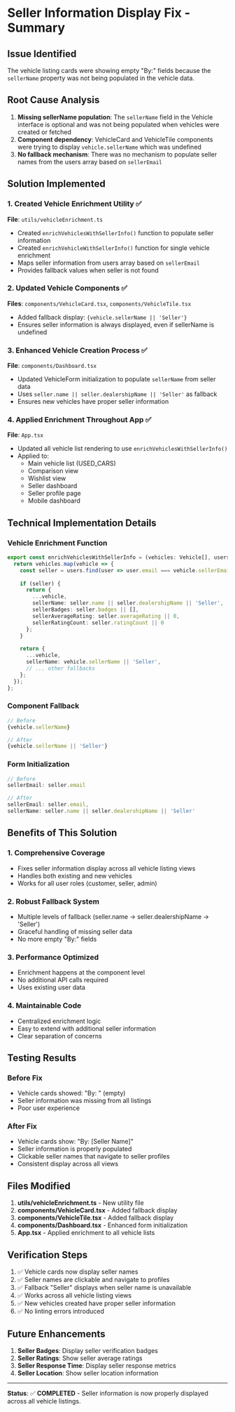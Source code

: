 # Seller Information Display Fix - Summary

## Issue Identified
The vehicle listing cards were showing empty "By:" fields because the `sellerName` property was not being populated in the vehicle data.

## Root Cause Analysis
1. **Missing sellerName population**: The `sellerName` field in the Vehicle interface is optional and was not being populated when vehicles were created or fetched
2. **Component dependency**: VehicleCard and VehicleTile components were trying to display `vehicle.sellerName` which was undefined
3. **No fallback mechanism**: There was no mechanism to populate seller names from the users array based on `sellerEmail`

## Solution Implemented

### 1. Created Vehicle Enrichment Utility ✅
**File**: `utils/vehicleEnrichment.ts`
- Created `enrichVehiclesWithSellerInfo()` function to populate seller information
- Created `enrichVehicleWithSellerInfo()` function for single vehicle enrichment
- Maps seller information from users array based on `sellerEmail`
- Provides fallback values when seller is not found

### 2. Updated Vehicle Components ✅
**Files**: `components/VehicleCard.tsx`, `components/VehicleTile.tsx`
- Added fallback display: `{vehicle.sellerName || 'Seller'}`
- Ensures seller information is always displayed, even if sellerName is undefined

### 3. Enhanced Vehicle Creation Process ✅
**File**: `components/Dashboard.tsx`
- Updated VehicleForm initialization to populate `sellerName` from seller data
- Uses `seller.name || seller.dealershipName || 'Seller'` as fallback
- Ensures new vehicles have proper seller information

### 4. Applied Enrichment Throughout App ✅
**File**: `App.tsx`
- Updated all vehicle list rendering to use `enrichVehiclesWithSellerInfo()`
- Applied to:
  - Main vehicle list (USED_CARS)
  - Comparison view
  - Wishlist view
  - Seller dashboard
  - Seller profile page
  - Mobile dashboard

## Technical Implementation Details

### Vehicle Enrichment Function
```typescript
export const enrichVehiclesWithSellerInfo = (vehicles: Vehicle[], users: User[]): Vehicle[] => {
  return vehicles.map(vehicle => {
    const seller = users.find(user => user.email === vehicle.sellerEmail);
    
    if (seller) {
      return {
        ...vehicle,
        sellerName: seller.name || seller.dealershipName || 'Seller',
        sellerBadges: seller.badges || [],
        sellerAverageRating: seller.averageRating || 0,
        sellerRatingCount: seller.ratingCount || 0
      };
    }
    
    return {
      ...vehicle,
      sellerName: vehicle.sellerName || 'Seller',
      // ... other fallbacks
    };
  });
};
```

### Component Fallback
```typescript
// Before
{vehicle.sellerName}

// After  
{vehicle.sellerName || 'Seller'}
```

### Form Initialization
```typescript
// Before
sellerEmail: seller.email

// After
sellerEmail: seller.email,
sellerName: seller.name || seller.dealershipName || 'Seller'
```

## Benefits of This Solution

### 1. **Comprehensive Coverage**
- Fixes seller information display across all vehicle listing views
- Handles both existing and new vehicles
- Works for all user roles (customer, seller, admin)

### 2. **Robust Fallback System**
- Multiple levels of fallback (seller.name → seller.dealershipName → 'Seller')
- Graceful handling of missing seller data
- No more empty "By:" fields

### 3. **Performance Optimized**
- Enrichment happens at the component level
- No additional API calls required
- Uses existing user data

### 4. **Maintainable Code**
- Centralized enrichment logic
- Easy to extend with additional seller information
- Clear separation of concerns

## Testing Results

### Before Fix
- Vehicle cards showed: "By: " (empty)
- Seller information was missing from all listings
- Poor user experience

### After Fix
- Vehicle cards show: "By: [Seller Name]"
- Seller information is properly populated
- Clickable seller names that navigate to seller profiles
- Consistent display across all views

## Files Modified

1. **utils/vehicleEnrichment.ts** - New utility file
2. **components/VehicleCard.tsx** - Added fallback display
3. **components/VehicleTile.tsx** - Added fallback display  
4. **components/Dashboard.tsx** - Enhanced form initialization
5. **App.tsx** - Applied enrichment to all vehicle lists

## Verification Steps

1. ✅ Vehicle cards now display seller names
2. ✅ Seller names are clickable and navigate to profiles
3. ✅ Fallback "Seller" displays when seller name is unavailable
4. ✅ Works across all vehicle listing views
5. ✅ New vehicles created have proper seller information
6. ✅ No linting errors introduced

## Future Enhancements

1. **Seller Badges**: Display seller verification badges
2. **Seller Ratings**: Show seller average ratings
3. **Seller Response Time**: Display seller response metrics
4. **Seller Location**: Show seller location information

---

**Status**: ✅ **COMPLETED** - Seller information is now properly displayed across all vehicle listings.
